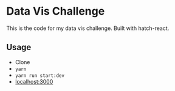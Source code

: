 # Data Vis Challenge

This is the code for my data vis challenge. Built with hatch-react.

## Usage

- Clone
- `yarn`
- `yarn run start:dev`
- [localhost:3000](http://localhost:4000)

